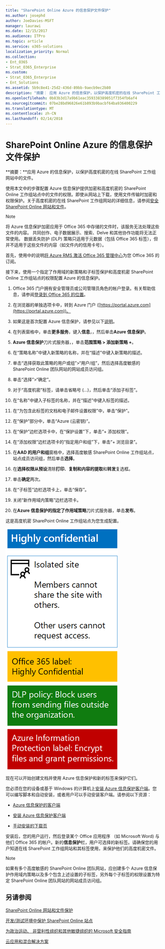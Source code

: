 ```yaml
---
title: "SharePoint Online Azure 的信息保护文件保护"
ms.author: josephd
author: JoeDavies-MSFT
manager: laurawi
ms.date: 12/15/2017
ms.audience: ITPro
ms.topic: article
ms.service: o365-solutions
localization_priority: Normal
ms.collection:
- Ent_O365
- Strat_O365_Enterprise
ms.custom:
- Strat_O365_Enterprise
- Ent_Solutions
ms.assetid: 5b9c8e41-25d2-436d-89bb-9aecb9ec2b80
description: "摘要： 应用 Azure 的信息保护，以保护高度机密的在线 SharePoint 工作组网站中的文件。"
ms.openlocfilehash: 0b83b3d17a9b61eac359338389051f7354fb6af4
ms.sourcegitcommit: 07be28bd96826e61b893b9bacbf64ba936400229
ms.translationtype: MT
ms.contentlocale: zh-CN
ms.lasthandoff: 02/14/2018
---
```

# <a name="protect-sharepoint-online-files-with-azure-information-protection"></a>SharePoint Online Azure 的信息保护文件保护

 **摘要：**应用 Azure 的信息保护，以保护高度机密的在线 SharePoint 工作组网站中的文件。
  
使用本文中的步骤配置 Azure 信息保护提供加密和高度机密的 SharePoint Online 工作组站点中的文件的权限。即使从网站上下载，使用文件传输时加密和权限保护。关于高度机密的在线 SharePoint 工作组网站的详细信息，请参阅[安全 SharePoint Online 网站和文件](secure-sharepoint-online-sites-and-files.md)。
  
> [!NOTE]
> 将 Azure 信息保护加密应用于 Office 365 中存储的文件时，该服务无法处理这些文件的内容。 共同创作、电子数据展示、搜索、Delve 和其他协作功能将无法正常使用。 数据丢失防护 (DLP) 策略只适用于元数据（包括 Office 365 标签），但并不适用于这些文件的内容（如文件内的信用卡号）。 
  
首先，使用中的说明[将 Azure RMS 激活 Office 365 管理中心](https://docs.microsoft.com/information-protection/deploy-use/activate-office365)为您 Office 365 的订阅。
  
接下来，使用一个指定了作用域的新策略和子标签保护和高度机密 SharePoint Online 工作组站点的权限配置 Azure 的信息保护。
  
1. Office 365 门户拥有安全管理员或公司管理员角色的帐户登录。有关帮助信息，请参阅[登录到 Office 365 的位置](https://support.office.com/Article/Where-to-sign-in-to-Office-365-e9eb7d51-5430-4929-91ab-6157c5a050b4)。
    
2. 在浏览器的单独选项卡中，转到 Azure 门户 ([https://portal.azure.com](https://portal.azure.com))。
    
3. 如果这是首次配置 Azure 信息保护，请参见以下[说明](https://docs.microsoft.com/information-protection/deploy-use/configure-policy#to-access-the-azure-information-protection-blade-for-the-first-time)。
    
4. 在列表窗格中，单击**更多服务**，键入**信息**，，然后单击**Azure 信息保护**。
    
5. **Azure 信息保护**刀片式服务器，，单击**范围策略 > 添加新策略 +**。
    
6. 在“策略名称”中键入新策略的名称，并在“描述”中键入新策略的描述。
    
7. 单击“选择获取此策略的用户或组”>“用户/组”，然后选择高度敏感的 SharePoint Online 团队网站的网站成员访问组。 
    
8. 单击“选择”>“确定”。
    
9. 对于“高度机密”标签，请单击省略号 (…)，然后单击“添加子标签”。
    
10. 在“名称”中键入子标签的名称，并在“描述”中键入标签的描述。
    
11. 在“为包含此标签的文档和电子邮件设置权限”中，单击“保护”。
    
12. 在“保护”部分中，单击“Azure (云密钥)”。
    
13. 在“保护”边栏选项卡中，在“保护设置”下，单击“+ 添加权限”。
    
14. 在“添加权限”边栏选项卡的“指定用户和组”下，单击“+ 浏览目录”。
    
15. 在**AAD 的用户和组**窗格中，选择高度敏感 SharePoint Online 工作组站点，站点成员访问组，然后单击**选择**。
    
16. 在**选择权限从预设**清除**打印**、**复制和内容的提取**和**转发**复选框。
    
17. 单击**确定**两次。
    
18. 在“子标签”边栏选项卡上，单击“保存”。
    
19. 关闭“新作用域内策略”边栏选项卡。
    
20. 在**Azure 信息保护的指定了作用域策略**刀片式服务器，单击**发布**。
    
这是高度机密 SharePoint Online 工作组站点为您生成配置。
  
![独立 SharePoint Online 团队网站的 Azure 信息保护标签。](images/8cc92aa4-e7bc-4c2f-a4a4-3b034b21aebf.png)
  
现在可以开始创建文档并使用 Azure 信息保护和新的标签来保护它们。
  
您必须在您的设备或基于 Windows 的计算机上[安装 Azure 信息保护客户端](https://docs.microsoft.com/information-protection/rms-client/install-client-app)。您可以编写脚本和自动安装，或者用户可以手动安装客户端。请参阅以下资源：
  
- [Azure 信息保护的客户端](https://docs.microsoft.com/information-protection/rms-client/use-client)
    
- [安装 Azure 信息保护客户端](https://docs.microsoft.com/information-protection/rms-client/client-admin-guide)
    
- [手动安装的下载页](https://www.microsoft.com/download/details.aspx?id=53018)
    
安装后，您的用户运行，然后登录某个 Office 应用程序 （如 Microsoft Word) 与他们 Office 365 的帐户。新的**信息保护**栏，用户可选择的新标签。请确保您的用户知道在线 SharePoint 工作组网站和其标签使用，来保护他们的高度机密文件。
  
> [!NOTE]
> 如果有多个高度敏感的 SharePoint Online 团队网站，应创建多个 Azure 信息保护作用域内策略以及多个包含上述设置的子标签，另外每个子标签的权限设置为特定 SharePoint Online 团队网站的网站成员访问组。 
  
## <a name="see-also"></a>另请参阅

[SharePoint Online 网站和文件保护](secure-sharepoint-online-sites-and-files.md)
  
[开发/测试环境中保护 SharePoint Online 站点](secure-sharepoint-online-sites-in-a-dev-test-environment.md)
  
[为政治运动、 非营利性组织和其他敏捷组织的 Microsoft 安全指南](microsoft-security-guidance-for-political-campaigns-nonprofits-and-other-agile-o.md)
  
[云应用和混合解决方案](cloud-adoption-and-hybrid-solutions.md)




